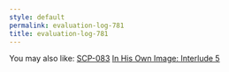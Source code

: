 ```yaml
---
style: default
permalink: evaluation-log-781
title: evaluation-log-781
---
```

You may also like:
[SCP-083](http://scp-wiki.net/scp-083)
[In His Own Image: Interlude 5](http://scp-wiki.net/in-his-own-image-interlude-5)